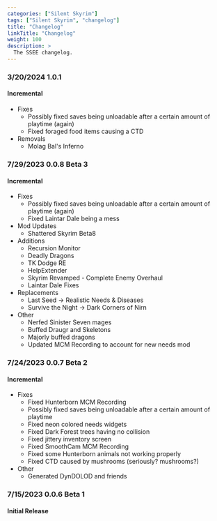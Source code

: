 ```yaml
---
categories: ["Silent Skyrim"]
tags: ["Silent Skyrim", "changelog"] 
title: "Changelog"
linkTitle: "Changelog"
weight: 100
description: >
  The SSEE changelog.
---
```


### 3/20/2024 1.0.1
#### Incremental
- Fixes
  - Possibly fixed saves being unloadable after a certain amount of playtime (again)
  - Fixed foraged food items causing a CTD
- Removals
  - Molag Bal's Inferno

### 7/29/2023 0.0.8 Beta 3
#### Incremental
- Fixes
  - Possibly fixed saves being unloadable after a certain amount of playtime (again)
  - Fixed Laintar Dale being a mess
- Mod Updates
  - Shattered Skyrim Beta8
- Additions
  - Recursion Monitor
  - Deadly Dragons
  - TK Dodge RE
  - HelpExtender
  - Skyrim Revamped - Complete Enemy Overhaul
  - Laintar Dale Fixes
- Replacements
  - Last Seed -> Realistic Needs & Diseases
  - Survive the Night -> Dark Corners of Nirn
- Other
  - Nerfed Sinister Seven mages
  - Buffed Draugr and Skeletons
  - Majorly buffed dragons
  - Updated MCM Recording to account for new needs mod

### 7/24/2023 0.0.7 Beta 2
#### Incremental
- Fixes
  - Fixed Hunterborn MCM Recording
  - Possibly fixed saves being unloadable after a certain amount of playtime
  - Fixed neon colored needs widgets
  - Fixed Dark Forest trees having no collision
  - Fixed jittery inventory screen
  - Fixed SmoothCam MCM Recording
  - Fixed some Hunterborn animals not working properly
  - Fixed CTD caused by mushrooms (seriously? mushrooms?)
- Other
  - Generated DynDOLOD and friends

### 7/15/2023 0.0.6 Beta 1
#### Initial Release